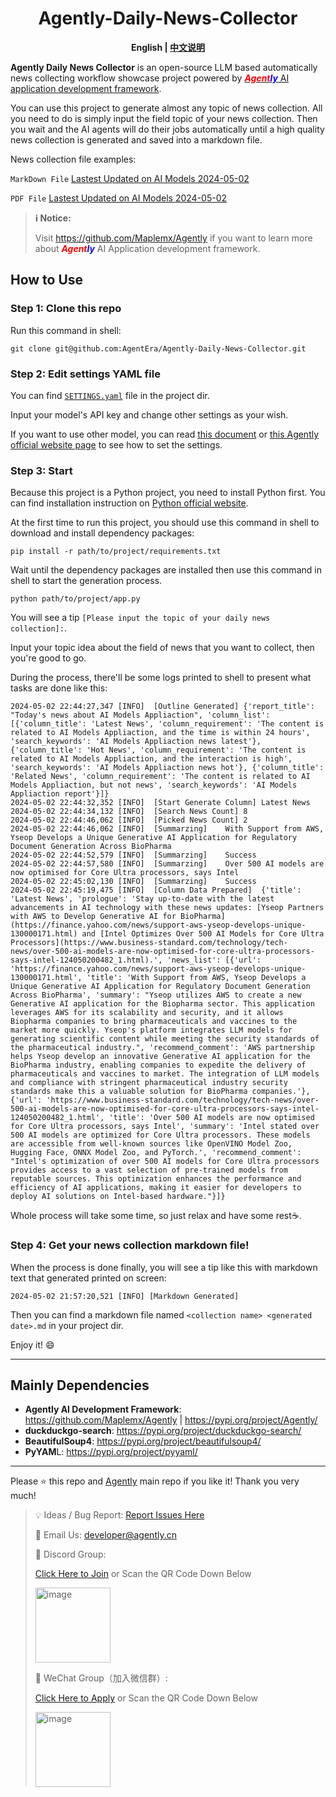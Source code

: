 <div style="text-align:center">

<h1>Agently-Daily-News-Collector</h1>

<b>English | <a href = "./README_CN.md">中文说明</a></b>

</div>

**Agently Daily News Collector** is an open-source LLM based automatically news collecting workflow showcase project powered by [**_<font color = "red">Agent</font><font color = "blue">ly</font>_** AI application development framework](https://github.com/Maplemx/Agently).

You can use this project to generate almost any topic of news collection. All you need to do is simply input the field topic of your news collection. Then you wait and the AI agents will do their jobs automatically until a high quality news collection is generated and saved into a markdown file.

News collection file examples:

`MarkDown File` [Lastest Updated on AI Models 2024-05-02](https://github.com/AgentEra/Agently-Daily-News-Collector/blob/main/examples/Latest%20Updates%20on%20AI%20Models2024-05-02.md)

`PDF File` [Lastest Updated on AI Models 2024-05-02](https://github.com/AgentEra/Agently-Daily-News-Collector/blob/main/examples/Latest%20Updates%20on%20AI%20Models%202024-05-02.pdf)

> **ℹ️ Notice:**
> 
> Visit https://github.com/Maplemx/Agently if you want to learn more about **_<font color = "red">Agent</font><font color = "blue">ly</font>_** AI Application development framework.

## How to Use

### Step 1: Clone this repo

Run this command in shell:

```shell
git clone git@github.com:AgentEra/Agently-Daily-News-Collector.git
```

### Step 2: Edit settings YAML file

You can find [`SETTINGS.yaml`](https://github.com/AgentEra/Agently-Daily-News-Collector/blob/main/SETTINGS.yaml) file in the project dir.

Input your model's API key and change other settings as your wish.

If you want to use other model, you can read [this document](https://github.com/Maplemx/Agently/blob/main/docs/guidebook/application_development_handbook.ipynb) or [this Agently official website page](http://agently.tech/features/model_request.html) to see how to set the settings.

### Step 3: Start

Because this project is a Python project, you need to install Python first. You can find installation instruction on [Python official website](https://www.python.org/).

At the first time to run this project, you should use this command in shell to download and install dependency packages:

```shell
pip install -r path/to/project/requirements.txt
```

Wait until the dependency packages are installed then use this command in shell to start the generation process.

```shell
python path/to/project/app.py
```

You will see a tip `[Please input the topic of your daily news collection]:`.

Input your topic idea about the field of news that you want to collect, then you're good to go.

During the process, there'll be some logs printed to shell to present what tasks are done like this:

```shell
2024-05-02 22:44:27,347 [INFO]  [Outline Generated] {'report_title': "Today's news about AI Models Appliaction", 'column_list': [{'column_title': 'Latest News', 'column_requirement': 'The content is related to AI Models Appliaction, and the time is within 24 hours', 'search_keywords': 'AI Models Appliaction news latest'}, {'column_title': 'Hot News', 'column_requirement': 'The content is related to AI Models Appliaction, and the interaction is high', 'search_keywords': 'AI Models Appliaction news hot'}, {'column_title': 'Related News', 'column_requirement': 'The content is related to AI Models Appliaction, but not news', 'search_keywords': 'AI Models Appliaction report'}]}
2024-05-02 22:44:32,352 [INFO]  [Start Generate Column] Latest News
2024-05-02 22:44:34,132 [INFO]  [Search News Count] 8
2024-05-02 22:44:46,062 [INFO]  [Picked News Count] 2
2024-05-02 22:44:46,062 [INFO]  [Summarzing]    With Support from AWS, Yseop Develops a Unique Generative AI Application for Regulatory Document Generation Across BioPharma
2024-05-02 22:44:52,579 [INFO]  [Summarzing]    Success
2024-05-02 22:44:57,580 [INFO]  [Summarzing]    Over 500 AI models are now optimised for Core Ultra processors, says Intel
2024-05-02 22:45:02,130 [INFO]  [Summarzing]    Success
2024-05-02 22:45:19,475 [INFO]  [Column Data Prepared]  {'title': 'Latest News', 'prologue': 'Stay up-to-date with the latest advancements in AI technology with these news updates: [Yseop Partners with AWS to Develop Generative AI for BioPharma](https://finance.yahoo.com/news/support-aws-yseop-develops-unique-130000171.html) and [Intel Optimizes Over 500 AI Models for Core Ultra Processors](https://www.business-standard.com/technology/tech-news/over-500-ai-models-are-now-optimised-for-core-ultra-processors-says-intel-124050200482_1.html).', 'news_list': [{'url': 'https://finance.yahoo.com/news/support-aws-yseop-develops-unique-130000171.html', 'title': 'With Support from AWS, Yseop Develops a Unique Generative AI Application for Regulatory Document Generation Across BioPharma', 'summary': "Yseop utilizes AWS to create a new Generative AI application for the Biopharma sector. This application leverages AWS for its scalability and security, and it allows Biopharma companies to bring pharmaceuticals and vaccines to the market more quickly. Yseop's platform integrates LLM models for generating scientific content while meeting the security standards of the pharmaceutical industry.", 'recommend_comment': 'AWS partnership helps Yseop develop an innovative Generative AI application for the BioPharma industry, enabling companies to expedite the delivery of pharmaceuticals and vaccines to market. The integration of LLM models and compliance with stringent pharmaceutical industry security standards make this a valuable solution for BioPharma companies.'}, {'url': 'https://www.business-standard.com/technology/tech-news/over-500-ai-models-are-now-optimised-for-core-ultra-processors-says-intel-124050200482_1.html', 'title': 'Over 500 AI models are now optimised for Core Ultra processors, says Intel', 'summary': 'Intel stated over 500 AI models are optimized for Core Ultra processors. These models are accessible from well-known sources like OpenVINO Model Zoo, Hugging Face, ONNX Model Zoo, and PyTorch.', 'recommend_comment': "Intel's optimization of over 500 AI models for Core Ultra processors provides access to a vast selection of pre-trained models from reputable sources. This optimization enhances the performance and efficiency of AI applications, making it easier for developers to deploy AI solutions on Intel-based hardware."}]}
```

Whole process will take some time, so just relax and have some rest☕️.

### Step 4: Get your news collection markdown file!

When the process is done finally, you will see a tip like this with markdown text that generated printed on screen:

```shell
2024-05-02 21:57:20,521 [INFO] [Markdown Generated]
```

Then you can find a markdown file named `<collection name> <generated date>.md` in your project dir.

Enjoy it! 😄

---

## Mainly Dependencies

- **Agently AI Development Framework**: https://github.com/Maplemx/Agently | https://pypi.org/project/Agently/
- **duckduckgo-search**: https://pypi.org/project/duckduckgo-search/
- **BeautifulSoup4**: https://pypi.org/project/beautifulsoup4/
- **PyYAM**L: https://pypi.org/project/pyyaml/

---

Please ⭐️ this repo and [Agently](https://github.com/Maplemx/Agently) main repo if you like it! Thank you very much!

> 💡 Ideas / Bug Report: [Report Issues Here](https://github.com/AgentEra/Agently-Daily-News-Collector/issues)
>
> 📧 Email Us: [developer@agently.cn](mailto:developer@agently.cn)
>
> 👾 Discord Group:
>
> [Click Here to Join](https://discord.gg/4HnarMBpYT) or Scan the QR Code Down Below
>
> <img width="120" alt="image" src="https://github.com/Maplemx/Agently/assets/4413155/089c239c-6133-4844-840c-b48c42ccbad1">
>
> 💬 WeChat Group（加入微信群）:
>
>  [Click Here to Apply](https://doc.weixin.qq.com/forms/AIoA8gcHAFMAScAhgZQABIlW6tV3l7QQf) or Scan the QR Code Down Below
>
> <img width="120" alt="image" src="https://github.com/Maplemx/Agently/assets/4413155/fb95e15e-c6bd-4dd4-8fc9-99285df9d443">